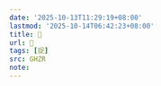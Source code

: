 ```yaml
---
date: '2025-10-13T11:29:19+08:00'
lastmod: '2025-10-14T06:42:23+08:00'
title: 󰡀
url: 󰡀
tags: [捉]
src: GHZR
note:
---
```

